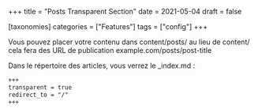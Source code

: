 +++
title = "Posts Transparent Section"
date = 2021-05-04
draft = false

[taxonomies]
categories = ["Features"]
tags = ["config"]
+++

Vous pouvez placer votre contenu dans content/posts/ au lieu de content/ cela fera des URL de publication example.com/posts/post-title
<!-- more -->
Dans le répertoire des articles, vous verrez le _index.md :

```md
+++
transparent = true
redirect_to = "/"
+++
```
